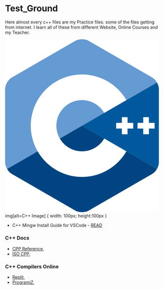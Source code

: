 ﻿# Test_Ground

Here almost every c++ files are my Practice files. some of the files getting from internet. I learn all of these from different Website, Online Courses and my Teacher.

![C++ Image](https://github.com/Koushikask/CPP.Programs/blob/master/CPP_logo.svg?raw=true)
img[alt=C++ Image] { width: 100px; height:100px }

- C++ Mingw Install Guide for VSCode - [READ](http://code.visualstudio.com/docs/cpp/config-mingw)

### C++ Docs
- [CPP Reference](https://en.cppreference.com/w/"),&nbsp;
- [ISO CPP](https://isocpp.org/),&nbsp;

### C++ Compilers Online
- [Replit](https://replit.com/languages/cpp),&nbsp;
- [ProgramiZ](https://www.programiz.com/cpp-programming/online-compiler/),&nbsp;
